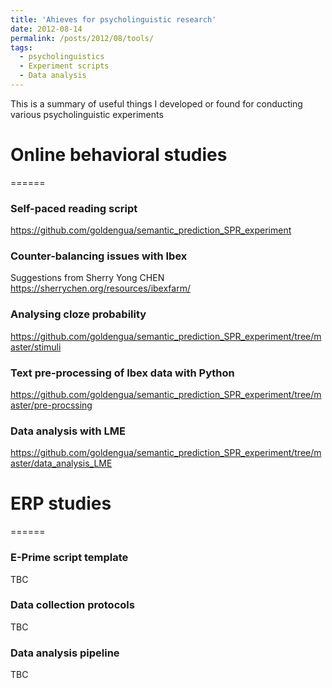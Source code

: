 ```yaml
---
title: 'Ahieves for psycholinguistic research'
date: 2012-08-14
permalink: /posts/2012/08/tools/
tags:
  - psycholinguistics
  - Experiment scripts
  - Data analysis 
---
```


This is a summary of useful things I developed or found for conducting various psycholinguistic experiments

# Online behavioral studies
======
### Self-paced reading script 
https://github.com/goldengua/semantic_prediction_SPR_experiment

### Counter-balancing issues with Ibex
Suggestions from Sherry Yong CHEN https://sherrychen.org/resources/ibexfarm/

### Analysing cloze probability
https://github.com/goldengua/semantic_prediction_SPR_experiment/tree/master/stimuli

### Text pre-processing of Ibex data with Python
https://github.com/goldengua/semantic_prediction_SPR_experiment/tree/master/pre-procssing

### Data analysis with LME 
https://github.com/goldengua/semantic_prediction_SPR_experiment/tree/master/data_analysis_LME

# ERP studies
======
### E-Prime script template
TBC
### Data collection protocols 
TBC
### Data analysis pipeline
TBC
